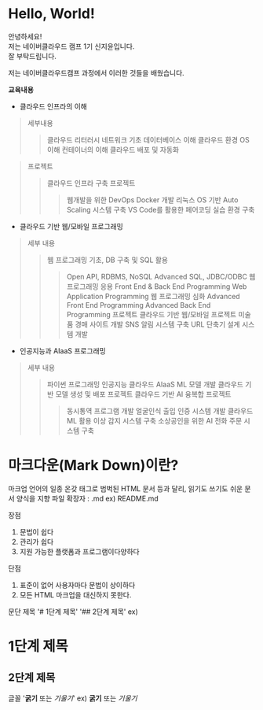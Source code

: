 # Hello, World!

안녕하세요!\
저는 네이버클라우드 캠프 1기 신지윤입니다.\
잘 부탁드립니다.

저는 네이버클라우드캠프 과정에서 이러한 것들을 배웠습니다. 

**교육내용**
* 클라우드 인프라의 이해
> 세부내용
>   > 클라우드 리터러시
>   > 네트워크 기초
>   > 데이터베이스 이해
>   > 클라우드 환경 OS 이해
>   > 컨테이너의 이해
>   > 클라우드 배포 및 자동화

> 프로젝트
>   > 클라우드 인프라 구축 프로젝트
>   >   > 웹개발을 위한 DevOps Docker 개발
>   >   > 리눅스 OS 기반 Auto Scaling 시스템 구축
>   >   > VS Code를 활용한 페어코딩 실습 환경 구축

* 클라우드 기반 웹/모바일 프로그래밍
> 세부 내용
>   > 웹 프로그래밍 기초, DB 구축 및 SQL 활용
>   >   > Open API, RDBMS, NoSQL
>   >   > Advanced SQL, JDBC/ODBC
>   > 웹 프로그래밍 응용
>   >   > Front End & Back End Programming
>   >   > Web Application Programming
>   > 웹 프로그래밍 심화
>   >   > Advanced Front End Programming
>   >   > Advanced Back End Programming
> 프로젝트
>   > 클라우드 기반 웹/모바일 프로젝트
>   >   > 미술품 경매 사이트 개발
>   >   > SNS 알림 시스템 구축
>   >   > URL 단축기 설계 시스템 개발

* 인공지능과 AIaaS 프로그래밍
> 세부 내용
>   > 파이썬 프로그래밍
>   > 인공지능
>   > 클라우드 AIaaS
>   > ML 모델 개발
>   > 클라우드 기반 모델 생성 및 배포
> 프로젝트
>   > 클라우드 기반 AI 융복합 프로젝트
>   >   > 동시통역 프로그램 개발
>   >   > 얼굴인식 출입 인증 시스템 개발
>   >   > 클라우드 ML 활용 이상 감지 시스템 구축
>   >   > 소상공인을 위한 AI 전화 주문 시스템 구축

# 마크다운(Mark Down)이란?
마크업 언어의 일종
온갖 태그로 범벅된 HTML 문서 등과 달리, 읽기도 쓰기도 쉬운 문서 양식을 지향
파일 확장자 : .md
ex) README.md

장점
1. 문법이 쉽다
2. 관리가 쉽다
3. 지원 가능한 플랫폼과 프로그램이다양하다

단점
1. 표준이 없어 사용자마다 문법이 상이하다
2. 모든 HTML 마크업을 대신하지 못한다.

문단 제목
'# 1단계 제목'
'## 2단계 제목'
ex)
# 1단계 제목
## 2단계 제목

글꼴
'**굵기** 또는 *기울기*'
ex)
**굵기** 또는 *기울기*